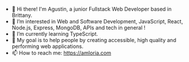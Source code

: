 - 👋 Hi there! I'm Agustin, a junior Fullstack Web Developer based in Brittany.
- 👾 I’m interested in Web and Software Development, JavaScript, React, Node.js, Express, MongoDB, APIs and tech in general !
- 🌱 I’m currently learning TypeScript.
- 🎯 My goal is to help people by creating accessible, high quality and performing web applications.
- 📫 How to reach me: https://amloria.com

<!---
amloria/amloria is a ✨ special ✨ repository because its `README.md` (this file) appears on your GitHub profile.
You can click the Preview link to take a look at your changes.
--->
